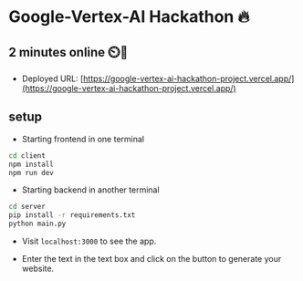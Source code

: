 # Google-Vertex-AI Hackathon 🔥

## 2 minutes online ⏲️💸

- Deployed URL: [https://google-vertex-ai-hackathon-project.vercel.app/](https://google-vertex-ai-hackathon-project.vercel.app/)

## setup

- Starting frontend in one terminal

```bash
cd client
npm install
npm run dev
```

- Starting backend in another terminal

```bash
cd server
pip install -r requirements.txt
python main.py
```

- Visit `localhost:3000` to see the app.

- Enter the text in the text box and click on the button to generate your website.
